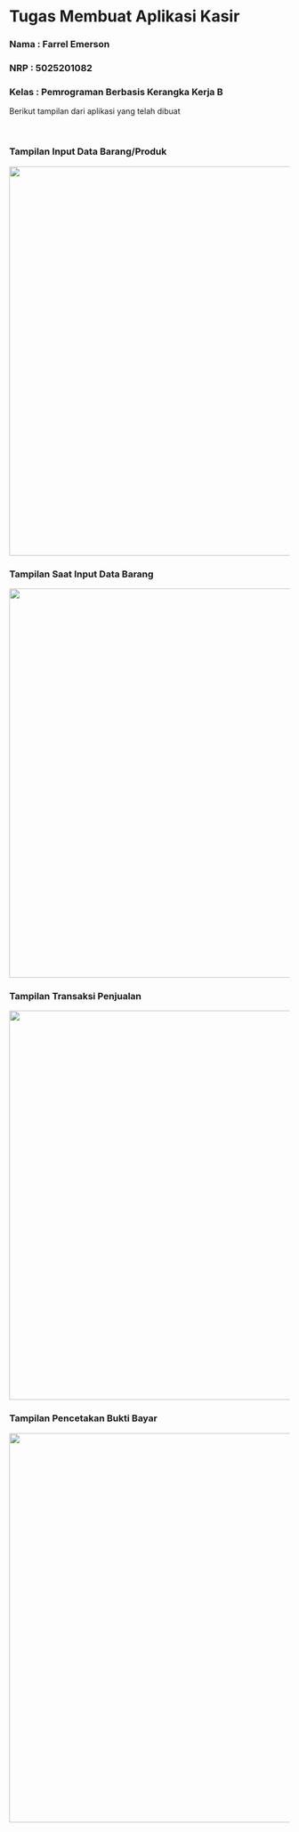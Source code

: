 # Tugas Membuat Aplikasi Kasir 

### Nama    : Farrel Emerson
### NRP     : 5025201082
### Kelas   : Pemrograman Berbasis Kerangka Kerja B

Berikut tampilan dari aplikasi yang telah dibuat

</br>

### Tampilan Input Data Barang/Produk
<img src="https://user-images.githubusercontent.com/70510279/224535897-07cad79b-9601-45e8-8aea-dda1c69def39.png" width="700"/>

</br>

### Tampilan Saat Input Data Barang
<img src="https://user-images.githubusercontent.com/70510279/224535902-ae9b8219-7a74-4418-8d50-b405d2f3f9cb.png" width="700"/>

</br>

### Tampilan Transaksi Penjualan
<img src="https://user-images.githubusercontent.com/70510279/224535906-3956a4af-f1df-4890-bef0-af77f7bb2ea8.png" width="700"/>

</br>

### Tampilan Pencetakan Bukti Bayar
<img src="https://user-images.githubusercontent.com/70510279/224535990-ddffd6ee-5d3d-44db-b65c-e064a78cd929.png" width="700"/>

